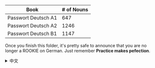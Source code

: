| Book | # of Nouns |
| ------------ | ------------ | 
| Passwort Deutsch A1 | 647 | 
| Passwort Deutsch A2 | 1246 |
| Passwort Deutsch B1 | 1147 |

Once you finish this folder, it's pretty safe to announce that you are no longer a ROOKIE on German. Just remember **Practice makes pefection**.

<details>
<summary>中文</summary>
<b>业精于勤荒于嬉</b>，向完成本目录的你致敬！
</details>